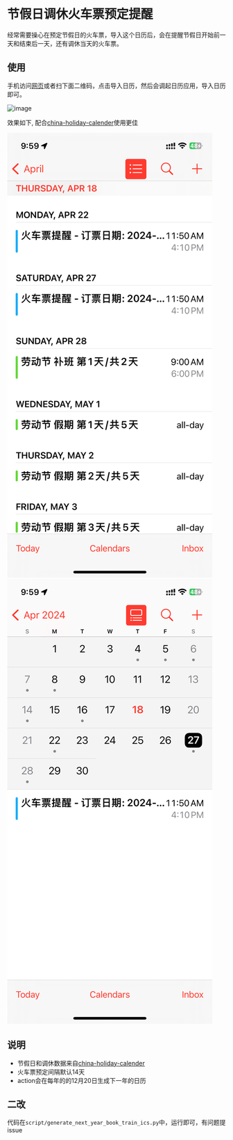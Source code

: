 # 节假日调休火车票预定提醒

经常需要操心在预定节假日的火车票，导入这个日历后，会在提醒节假日开始前一天和结束后一天，还有调休当天的火车票。

## 使用

手机访问[网页](https://holiday-calendar-remind-sub.vercel.app/)或者扫下面二维码，点击导入日历，然后会调起日历应用，导入日历即可。

![image](https://github.com/wweggplant/holiday-calendar-remind-sub/assets/4509523/815126cc-1e94-4f33-a038-7ba861a65bda)

效果如下, 配合[china-holiday-calender](https://github.com/lanceliao/china-holiday-calender)使用更佳


![订阅日历效果](./public/p1.png)
![订阅日历效果](./public/p2.png)

## 说明

- 节假日和调休数据来自[china-holiday-calender](https://github.com/lanceliao/china-holiday-calender)
- 火车票预定间隔默认14天
- action会在每年的的12月20日生成下一年的日历

## 二改

代码在`script/generate_next_year_book_train_ics.py`中，运行即可，有问题提issue
